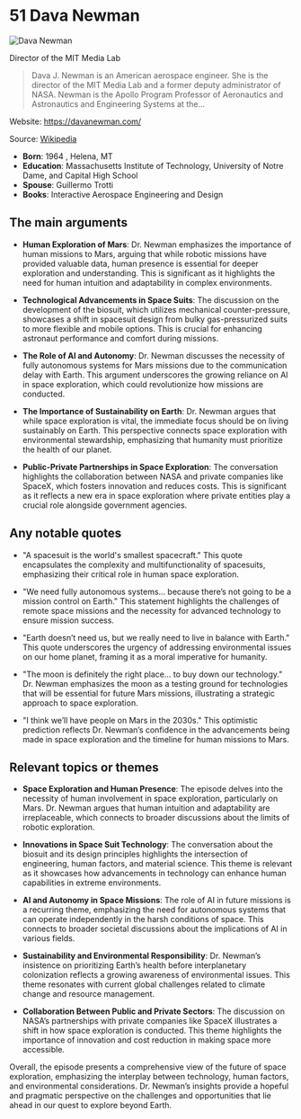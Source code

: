 # 51 Dava Newman


![Dava Newman](https://encrypted-tbn0.gstatic.com/images?q=tbn:ANd9GcSoEo0sTO8HUkPxBF4CM68n88OxOJ7oX-yY6BNgu9oKXhc53V9eJ8Dt0Q&s=0)

Director of the MIT Media Lab

> Dava J. Newman is an American aerospace engineer. She is the director of the MIT Media Lab and a former deputy administrator of NASA. Newman is the Apollo Program Professor of Aeronautics and Astronautics and Engineering Systems at the...

Website: https://davanewman.com/

Source: [Wikipedia](https://en.wikipedia.org/wiki/Dava_Newman)

- **Born**: 1964 , Helena, MT
- **Education**: Massachusetts Institute of Technology, University of Notre Dame, and Capital High School
- **Spouse**: Guillermo Trotti
- **Books**: Interactive Aerospace Engineering and Design


## The main arguments

- **Human Exploration of Mars**: Dr. Newman emphasizes the importance of human missions to Mars, arguing that while robotic missions have provided valuable data, human presence is essential for deeper exploration and understanding. This is significant as it highlights the need for human intuition and adaptability in complex environments.

- **Technological Advancements in Space Suits**: The discussion on the development of the biosuit, which utilizes mechanical counter-pressure, showcases a shift in spacesuit design from bulky gas-pressurized suits to more flexible and mobile options. This is crucial for enhancing astronaut performance and comfort during missions.

- **The Role of AI and Autonomy**: Dr. Newman discusses the necessity of fully autonomous systems for Mars missions due to the communication delay with Earth. This argument underscores the growing reliance on AI in space exploration, which could revolutionize how missions are conducted.

- **The Importance of Sustainability on Earth**: Dr. Newman argues that while space exploration is vital, the immediate focus should be on living sustainably on Earth. This perspective connects space exploration with environmental stewardship, emphasizing that humanity must prioritize the health of our planet.

- **Public-Private Partnerships in Space Exploration**: The conversation highlights the collaboration between NASA and private companies like SpaceX, which fosters innovation and reduces costs. This is significant as it reflects a new era in space exploration where private entities play a crucial role alongside government agencies.

## Any notable quotes

- "A spacesuit is the world's smallest spacecraft."
  This quote encapsulates the complexity and multifunctionality of spacesuits, emphasizing their critical role in human space exploration.

- "We need fully autonomous systems... because there’s not going to be a mission control on Earth."
  This statement highlights the challenges of remote space missions and the necessity for advanced technology to ensure mission success.

- "Earth doesn’t need us, but we really need to live in balance with Earth."
  This quote underscores the urgency of addressing environmental issues on our home planet, framing it as a moral imperative for humanity.

- "The moon is definitely the right place... to buy down our technology."
  Dr. Newman emphasizes the moon as a testing ground for technologies that will be essential for future Mars missions, illustrating a strategic approach to space exploration.

- "I think we’ll have people on Mars in the 2030s."
  This optimistic prediction reflects Dr. Newman’s confidence in the advancements being made in space exploration and the timeline for human missions to Mars.

## Relevant topics or themes

- **Space Exploration and Human Presence**: The episode delves into the necessity of human involvement in space exploration, particularly on Mars. Dr. Newman argues that human intuition and adaptability are irreplaceable, which connects to broader discussions about the limits of robotic exploration.

- **Innovations in Space Suit Technology**: The conversation about the biosuit and its design principles highlights the intersection of engineering, human factors, and material science. This theme is relevant as it showcases how advancements in technology can enhance human capabilities in extreme environments.

- **AI and Autonomy in Space Missions**: The role of AI in future missions is a recurring theme, emphasizing the need for autonomous systems that can operate independently in the harsh conditions of space. This connects to broader societal discussions about the implications of AI in various fields.

- **Sustainability and Environmental Responsibility**: Dr. Newman’s insistence on prioritizing Earth’s health before interplanetary colonization reflects a growing awareness of environmental issues. This theme resonates with current global challenges related to climate change and resource management.

- **Collaboration Between Public and Private Sectors**: The discussion on NASA’s partnerships with private companies like SpaceX illustrates a shift in how space exploration is conducted. This theme highlights the importance of innovation and cost reduction in making space more accessible.

Overall, the episode presents a comprehensive view of the future of space exploration, emphasizing the interplay between technology, human factors, and environmental considerations. Dr. Newman’s insights provide a hopeful and pragmatic perspective on the challenges and opportunities that lie ahead in our quest to explore beyond Earth.
